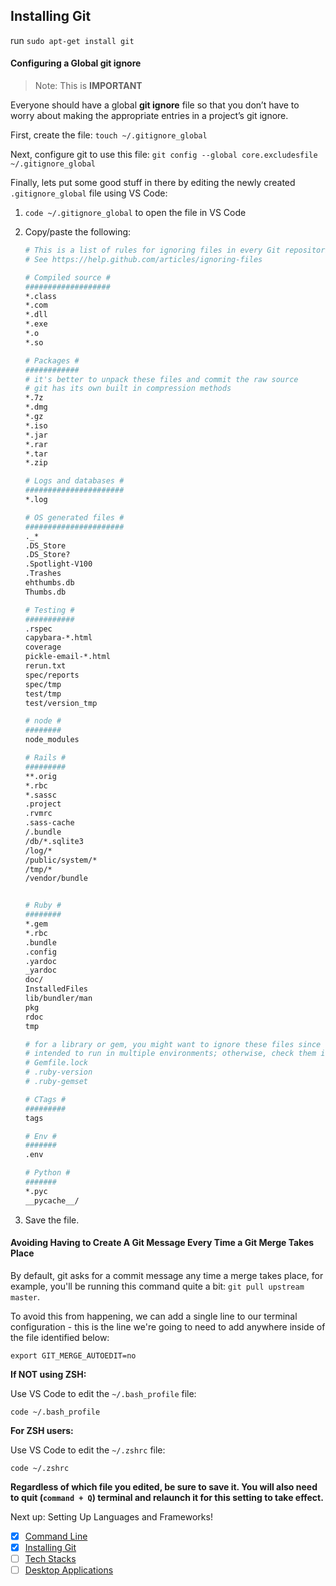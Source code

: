 ## Installing Git

run `sudo apt-get install git`

#### Configuring a Global git ignore

> Note: This is **IMPORTANT**

Everyone should have a global **git ignore** file so that you don’t have to worry about making the appropriate entries in a project’s git ignore.

First, create the file:  `touch ~/.gitignore_global`

Next, configure git to use this file:  `git config --global core.excludesfile ~/.gitignore_global`

Finally, lets put some good stuff in there by editing the newly created `.gitignore_global` file using VS Code:

1. `code ~/.gitignore_global` to open the file in VS Code

2. Copy/paste the following:

	```sh
	# This is a list of rules for ignoring files in every Git repositories on your computer.
	# See https://help.github.com/articles/ignoring-files
	
	# Compiled source #
	###################
	*.class
	*.com
	*.dll
	*.exe
	*.o
	*.so
	
	# Packages #
	############
	# it's better to unpack these files and commit the raw source
	# git has its own built in compression methods
	*.7z
	*.dmg
	*.gz
	*.iso
	*.jar
	*.rar
	*.tar
	*.zip
	
	# Logs and databases #
	######################
	*.log
	
	# OS generated files #
	######################
	._*
	.DS_Store
	.DS_Store?
	.Spotlight-V100
	.Trashes
	ehthumbs.db
	Thumbs.db
	
	# Testing #
	###########
	.rspec
	capybara-*.html
	coverage
	pickle-email-*.html
	rerun.txt
	spec/reports
	spec/tmp
	test/tmp
	test/version_tmp
	
	# node #
	########
	node_modules
	
	# Rails #
	#########
	**.orig
	*.rbc
	*.sassc
	.project
	.rvmrc
	.sass-cache
	/.bundle
	/db/*.sqlite3
	/log/*
	/public/system/*
	/tmp/*
	/vendor/bundle
	
	
	# Ruby #
	########
	*.gem
	*.rbc
	.bundle
	.config
	.yardoc
	_yardoc
	doc/
	InstalledFiles
	lib/bundler/man
	pkg
	rdoc
	tmp
	
	# for a library or gem, you might want to ignore these files since the code is
	# intended to run in multiple environments; otherwise, check them in:
	# Gemfile.lock
	# .ruby-version
	# .ruby-gemset
	
	# CTags #
	#########
	tags
	
	# Env #
	#######
	.env
	
	# Python #
	#######
	*.pyc
	__pycache__/
	```

3. Save the file.

#### Avoiding Having to Create A Git Message Every Time a Git Merge Takes Place

By default, git asks for a commit message any time a merge takes place, for example, you'll be running this command quite a bit:  `git pull upstream master`.

To avoid this from happening, we can add a single line to our terminal configuration - this is the line we're going to need to add anywhere inside of the file identified below:

```
export GIT_MERGE_AUTOEDIT=no
```

**If NOT using ZSH:**

Use VS Code to edit the `~/.bash_profile` file:

```
code ~/.bash_profile
```

**For ZSH users:**

Use VS Code to edit the `~/.zshrc` file:

```
code ~/.zshrc
```

**Regardless of which file you edited, be sure to save it.  You will also need to quit (`command + Q`) terminal and relaunch it for this setting to take effect.**

Next up: Setting Up Languages and Frameworks!
* [X] [Command Line](command-line-setup.md)
* [X] [Installing Git](git-installation.md)
* [ ] [Tech Stacks](web-technologies.md)
* [ ] [Desktop Applications](desktop-applications.md)
